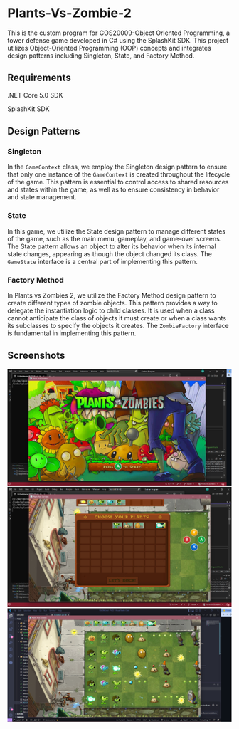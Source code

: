 # Plants-Vs-Zombie-2
This is the custom program for COS20009-Object Oriented Programming, a tower defense game developed in C# using the SplashKit SDK. This project utilizes Object-Oriented Programming (OOP) concepts and integrates design patterns including Singleton, State, and Factory Method.
## Requirements 
.NET Core 5.0 SDK 

SplashKit SDK
## Design Patterns
### Singleton
In the `GameContext` class, we employ the Singleton design pattern to ensure that only one instance of the `GameContext` is created throughout the lifecycle of the game. This pattern is essential to control access to shared resources and states within the game, as well as to ensure consistency in behavior and state management.
### State
In this game, we utilize the State design pattern to manage different states of the game, such as the main menu, gameplay, and game-over screens. The State pattern allows an object to alter its behavior when its internal state changes, appearing as though the object changed its class.
The `GameState` interface is a central part of implementing this pattern. 
### Factory Method
In Plants vs Zombies 2, we utilize the Factory Method design pattern to create different types of zombie objects. This pattern provides a way to delegate the instantiation logic to child classes. It is used when a class cannot anticipate the class of objects it must create or when a class wants its subclasses to specify the objects it creates.
The `ZombieFactory` interface is fundamental in implementing this pattern.

## Screenshots
![Alt text](https://github.com/Boaizz/Plants-Vs-Zombie-2/blob/master/screenshots/image.png)
![Alt text](https://github.com/Boaizz/Plants-Vs-Zombie-2/blob/master/screenshots/image1.png)
![Alt text](https://github.com/Boaizz/Plants-Vs-Zombie-2/blob/master/screenshots/image2.png)

